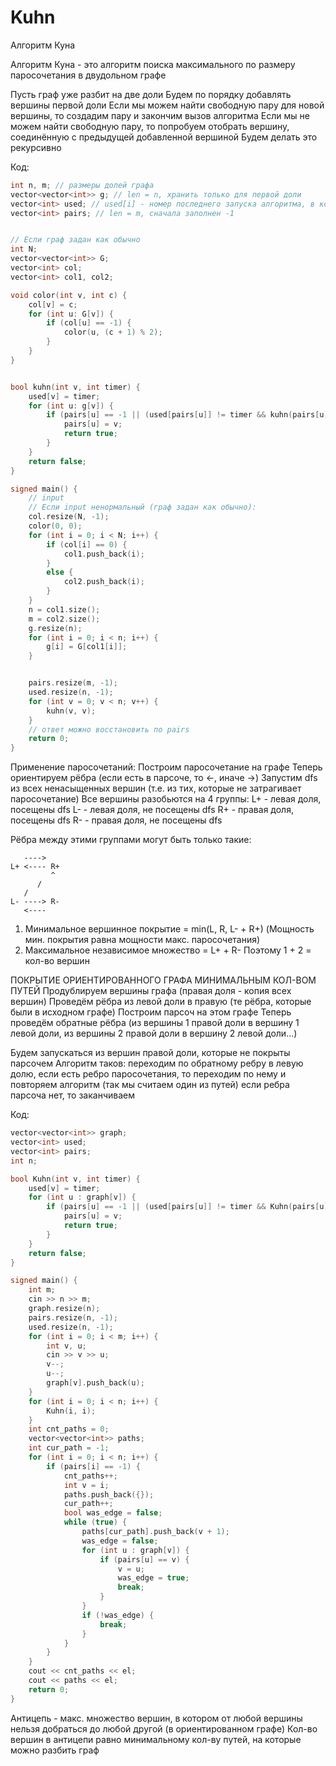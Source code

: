 # Kuhn

Алгоритм Куна

Алгоритм Куна - это алгоритм поиска максимального по размеру паросочетания в двудольном графе

Пусть граф уже разбит на две доли
Будем по порядку добавлять вершины первой доли
Если мы можем найти свободную пару для новой вершины, то создадим пару и закончим вызов алгоритма
Если мы не можем найти свободную пару, то попробуем отобрать вершину, соединённую с предыдущей добавленной вершиной
Будем делать это рекурсивно

Код:
```cpp
int n, m; // размеры долей графа
vector<vector<int>> g; // len = n, хранить только для первой доли
vector<int> used; // used[i] - номер последнего запуска алгоритма, в котором i было true
vector<int> pairs; // len = m, сначала заполнен -1


// Если граф задан как обычно
int N;
vector<vector<int>> G;
vector<int> col;
vector<int> col1, col2;

void color(int v, int c) {
    col[v] = c;
    for (int u: G[v]) {
        if (col[u] == -1) {
            color(u, (c + 1) % 2);
        }
    }
}


bool kuhn(int v, int timer) {
    used[v] = timer;
    for (int u: g[v]) {
        if (pairs[u] == -1 || (used[pairs[u]] != timer && kuhn(pairs[u], timer))) {
            pairs[u] = v;
            return true;
        }
    }
    return false;
}

signed main() {
    // input
    // Если input ненормальный (граф задан как обычно):
    col.resize(N, -1);
    color(0, 0);
    for (int i = 0; i < N; i++) {
        if (col[i] == 0) {
            col1.push_back(i);
        }
        else {
            col2.push_back(i);
        }
    }
    n = col1.size();
    m = col2.size();
    g.resize(n);
    for (int i = 0; i < n; i++) {
        g[i] = G[col1[i]];
    }


    pairs.resize(m, -1);
    used.resize(n, -1);
    for (int v = 0; v < n; v++) {
        kuhn(v, v);
    }
    // ответ можно восстановить по pairs
    return 0;
}
```

Применение паросочетаний:
Построим паросочетание на графе
Теперь ориентируем рёбра (если есть в парсоче, то <-, иначе ->)
Запустим dfs из всех ненасыщенных вершин (т.е. из тих, которые не затрагивает паросочетание)
Все вершины разобьются на 4 группы:
L+ - левая доля, посещены dfs
L- - левая доля, не посещены dfs
R+ - правая доля, посещены dfs
R- - правая доля, не посещены dfs

Рёбра между этими группами могут быть только такие:
```
   ---->
L+ <---- R+
         ^
      /
   /
L- ----> R-
   <----
```

1) Минимальное вершинное покрытие = min(L, R, L- + R+) (Мощность мин. покрытия равна мощности макс. паросочетания)
2) Максимальное независимое множество = L+ + R-
Поэтому 1 + 2 = кол-во вершин

ПОКРЫТИЕ ОРИЕНТИРОВАННОГО ГРАФА МИНИМАЛЬНЫМ КОЛ-ВОМ ПУТЕЙ
Продублируем вершины графа (правая доля - копия всех вершин)
Проведём рёбра из левой доли в правую (те рёбра, которые были в исходном графе)
Построим парсоч на этом графе
Теперь проведём обратные рёбра (из вершины 1 правой доли в вершину 1 левой доли, из вершины 2 правой доли в вершину 2 левой доли...)

Будем запускаться из вершин правой доли, которые не покрыты парсочем
Алгоритм таков: переходим по обратному ребру в левую долю,
                если есть ребро паросочетания, то переходим по нему и повторяем алгоритм (так мы считаем один из путей)
                если ребра парсоча нет, то заканчиваем

Код:
```cpp
vector<vector<int>> graph;
vector<int> used;
vector<int> pairs;
int n;

bool Kuhn(int v, int timer) {
    used[v] = timer;
    for (int u : graph[v]) {
        if (pairs[u] == -1 || (used[pairs[u]] != timer && Kuhn(pairs[u], timer))) {
            pairs[u] = v;
            return true;
        }
    }
    return false;
}

signed main() {
    int m;
    cin >> n >> m;
    graph.resize(n);
    pairs.resize(n, -1);
    used.resize(n, -1);
    for (int i = 0; i < m; i++) {
        int v, u;
        cin >> v >> u;
        v--;
        u--;
        graph[v].push_back(u);
    }
    for (int i = 0; i < n; i++) {
        Kuhn(i, i);
    }
    int cnt_paths = 0;
    vector<vector<int>> paths;
    int cur_path = -1;
    for (int i = 0; i < n; i++) {
        if (pairs[i] == -1) {
            cnt_paths++;
            int v = i;
            paths.push_back({});
            cur_path++;
            bool was_edge = false;
            while (true) {
                paths[cur_path].push_back(v + 1);
                was_edge = false;
                for (int u : graph[v]) {
                    if (pairs[u] == v) {
                        v = u;
                        was_edge = true;
                        break;
                    }
                }
                if (!was_edge) {
                    break;
                }
            }
        }
    }
    cout << cnt_paths << el;
    cout << paths << el;
    return 0;
}
```

Антицепь - макс. множество вершин, в котором от любой вершины нельзя добраться до любой другой (в ориентированном графе)
Кол-во вершин в антицепи равно минимальному кол-ву путей, на которые можно разбить граф